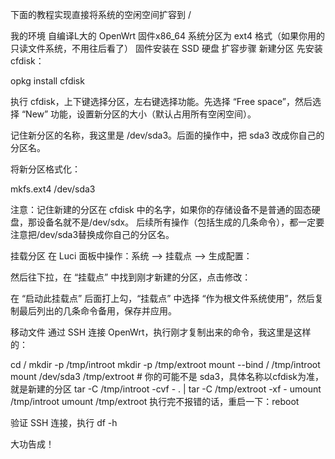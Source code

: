 
下面的教程实现直接将系统的空闲空间扩容到 /

我的环境
自编译L大的 OpenWrt 固件x86_64
系统分区为 ext4 格式（如果你用的只读文件系统，不用往后看了）
固件安装在 SSD 硬盘
扩容步骤
新建分区
先安装 cfdisk：

opkg install cfdisk

执行 cfdisk，上下键选择分区，左右键选择功能。先选择 “Free space”，然后选择 “New” 功能，设置新分区的大小（默认占用所有空闲空间）。

记住新分区的名称，我这里是 /dev/sda3。后面的操作中，把 sda3 改成你自己的分区名。

将新分区格式化：

mkfs.ext4 /dev/sda3

注意：记住新建的分区在 cfdisk 中的名字，如果你的存储设备不是普通的固态硬盘，那设备名就不是/dev/sdx。
后续所有操作（包括生成的几条命令），都一定要注意把/dev/sda3替换成你自己的分区名。

挂载分区
在 Luci 面板中操作：系统 –> 挂载点 –> 生成配置：

然后往下拉，在 “挂载点” 中找到刚才新建的分区，点击修改：

在 “启动此挂载点” 后面打上勾，“挂载点” 中选择 “作为根文件系统使用”，然后复制最后列出的几条命令备用，保存并应用。

移动文件
通过 SSH 连接 Open­Wrt，执行刚才复制出来的命令，我这里是这样的：

cd /
mkdir -p /tmp/introot
mkdir -p /tmp/extroot
mount --bind / /tmp/introot
mount /dev/sda3 /tmp/extroot # 你的可能不是 sda3，具体名称以cfdisk为准，就是新建的分区
tar -C /tmp/introot -cvf - . | tar -C /tmp/extroot -xf -
umount /tmp/introot
umount /tmp/extroot
执行完不报错的话，重启一下：reboot

验证
SSH 连接，执行 df -h

大功告成！
